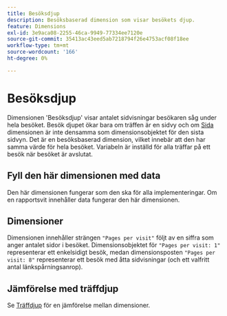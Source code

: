 ```yaml
---
title: Besöksdjup
description: Besöksbaserad dimension som visar besökets djup.
feature: Dimensions
exl-id: 3e9aca08-2255-46ca-9949-77334ee7120e
source-git-commit: 35413ac43eed5ab7218794f26e4753acf08f18ee
workflow-type: tm+mt
source-wordcount: '166'
ht-degree: 0%

---
```


# Besöksdjup

Dimensionen &#39;Besöksdjup&#39; visar antalet sidvisningar besökaren såg under hela besöket. Besök djupet ökar bara om träffen är en sidvy och om [Sida](page.md) dimensionen är inte densamma som dimensionsobjektet för den sista sidvyn. Det är en besöksbaserad dimension, vilket innebär att den har samma värde för hela besöket. Variabeln är inställd för alla träffar på ett besök när besöket är avslutat.

## Fyll den här dimensionen med data

Den här dimensionen fungerar som den ska för alla implementeringar. Om en rapportsvit innehåller data fungerar den här dimensionen.

## Dimensioner

Dimensionen innehåller strängen `"Pages per visit"` följt av en siffra som anger antalet sidor i besöket. Dimensionsobjektet för `"Pages per visit: 1"` representerar ett enkelsidigt besök, medan dimensionsposten `"Pages per visit: 8"` representerar ett besök med åtta sidvisningar (och ett valfritt antal länkspårningsanrop).

## Jämförelse med träffdjup

Se [Träffdjup](hit-depth.md) för en jämförelse mellan dimensioner.
